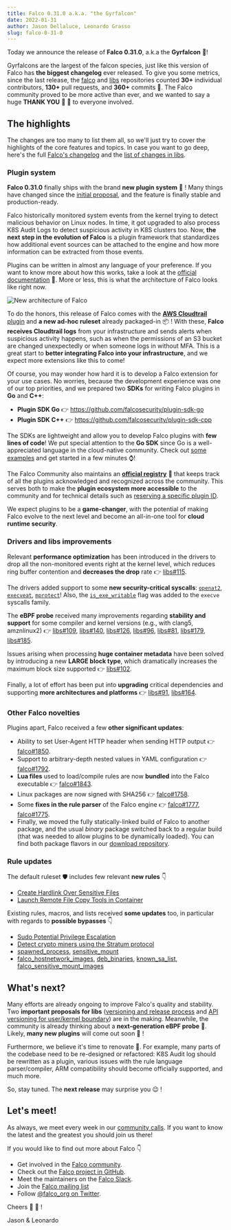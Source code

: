 ```yaml
---
title: Falco 0.31.0 a.k.a. "the Gyrfalcon"
date: 2022-01-31
author: Jason Dellaluce, Leonardo Grasso
slug: falco-0-31-0
---
```


Today we announce the release of **Falco 0.31.0**, a.k.a the **Gyrfalcon** 🦅!

Gyrfalcons are the largest of the falcon species, just like this version of Falco has **the biggest changelog** ever released. To give you some metrics, since the last release, the [falco](https://github.com/falcosecurity/falco) and [libs](https://github.com/falcosecurity/libs) repositories counted **30+** individual contributors, **130+** pull requests, and **360+** commits 🤯. The Falco community proved to be more active than ever, and we wanted to say a huge **THANK YOU** 🙏 💖 to everyone involved.

## The highlights

The changes are too many to list them all, so we'll just try to cover the highlights of the core features and topics. In case you want to go deep, here's the full [Falco's changelog](https://github.com/falcosecurity/falco/blob/master/CHANGELOG.md#v0310) and the [list of changes in libs](https://github.com/falcosecurity/libs/compare/3aa7a83bf7b9e6229a3824e3fd1f4452d1e95cb4...319368f1ad778691164d33d59945e00c5752cd27).


### Plugin system

**Falco 0.31.0** finally ships with the brand **new plugin system** 🎉 ! Many things have changed since the [initial proposal](https://github.com/falcosecurity/falco/blob/master/proposals/20210501-plugin-system.md), and the feature is finally stable and production-ready. 

Falco historically monitored system events from the kernel trying to detect malicious behavior on Linux nodes. In time, it got upgraded to also process K8S Audit Logs to detect suspicious activity in K8S clusters too. Now, **the next step in the evolution of Falco** is a plugin framework that standardizes how additional event sources can be attached to the engine and how more information can be extracted from those events. 

Plugins can be written in almost any language of your preference. If you want to know more about how this works, take a look at the [official documentation](https://falco.org/docs/plugins/) 📖. More or less, this is what the architecture of Falco looks like right now.

![New architecture of Falco](/img/falco-architectural-overview-plugins.png)

To do the honors, this release of Falco comes with the [**AWS Cloudtrail** plugin](https://github.com/falcosecurity/plugins/tree/master/plugins/cloudtrail) and **a new ad-hoc ruleset** already packaged-in 📦 ! With these, **Falco receives Cloudtrail logs** from your infrastructure and sends alerts when suspicious activity happens, such as when the permissions of an S3 bucket  are changed unexpectedly or when someone logs in without MFA. This is a great start to **better integrating Falco into your infrastructure**, and we expect more extensions like this to come!

Of course, you may wonder how hard it is to develop a Falco extension for your use cases. No worries, because the development experience was one of our top priorities, and we prepared two **SDKs** for writing Falco plugins in **Go** and **C++**:

- **Plugin SDK Go** 👉 https://github.com/falcosecurity/plugin-sdk-go
- **Plugin SDK C++** 👉 https://github.com/falcosecurity/plugin-sdk-cpp

The SDKs are lightweight and allow you to develop Falco plugins with **few lines of code**! We put special attention to the **Go SDK** since Go is a well-appreciated language in the cloud-native community. Check out [some examples](https://github.com/falcosecurity/plugin-sdk-go/tree/main/examples) and get started in a few minutes ⌚!

The Falco Community also maintains an [**official registry**](https://github.com/falcosecurity/plugins#plugin-registry) 📒 that keeps track of all the plugins acknowledged and recognized across the community. This serves both to make the **plugin ecosystem more accessible** to the community and for technical details such as [reserving a specific plugin ID](https://falco.org/docs/plugins/#plugin-event-ids).

We expect plugins to be a **game-changer**, with the potential of making Falco evolve to the next level and become an all-in-one tool for **cloud runtime security**.


### Drivers and libs improvements 

Relevant **performance optimization** has been introduced in the drivers to drop all the non-monitored events right at the kernel level, which reduces ring buffer contention and **decreases the drop** rate 👉 [libs#115](https://github.com/falcosecurity/libs/pull/115).

The drivers added support to some **new security-critical syscalls**: [`openat2`](https://github.com/falcosecurity/libs/pull/80), [`execveat`](https://github.com/falcosecurity/libs/pull/141), [`mprotect`](https://github.com/falcosecurity/libs/pull/174)! Also, the [`is_exe_writable`](https://github.com/falcosecurity/libs/pull/97) flag was added to the `execve` syscalls family.

The **eBPF probe** received many improvements regarding **stability and support** for some compiler and kernel versions (e.g., with clang5, amznlinux2) 👉 [libs#109](https://github.com/falcosecurity/libs/pull/109), [libs#140](https://github.com/falcosecurity/libs/pull/140), [libs#126](https://github.com/falcosecurity/libs/pull/126), [libs#96](https://github.com/falcosecurity/libs/pull/96), [libs#81](https://github.com/falcosecurity/libs/pull/81), [libs#179](https://github.com/falcosecurity/libs/pull/179), [libs#185](https://github.com/falcosecurity/libs/pull/185).

Issues arising when processing **huge container metadata** have been solved by introducing a new **LARGE block type**, which dramatically increases the maximum block size supported 👉 [libs#102](https://github.com/falcosecurity/libs/pull/102).

Finally, a lot of effort has been put into **upgrading** critical dependencies and supporting **more architectures and platforms** 👉 [libs#91](https://github.com/falcosecurity/libs/pull/91), [libs#164](https://github.com/falcosecurity/libs/pull/164).

### Other Falco novelties

Plugins apart, Falco received a few **other significant updates**:
- Ability to set User-Agent HTTP header when sending HTTP output 👉 [falco#1850](https://github.com/falcosecurity/falco/pull/1850).
- Support to arbitrary-depth nested values in YAML configuration 👉 [falco#1792](https://github.com/falcosecurity/falco/pull/1792).
- **Lua files** used to load/compile rules are now **bundled** into the Falco executable 👉 [falco#1843](https://github.com/falcosecurity/falco/pull/1843).
- Linux packages are now signed with SHA256 👉 [falco#1758](https://github.com/falcosecurity/falco/pull/1758).
- Some **fixes in the rule parser** of the Falco engine 👉 [falco#1777](https://github.com/falcosecurity/falco/pull/1777), [falco#1775](https://github.com/falcosecurity/falco/pull/1775).
- Finally, we moved the fully statically-linked build of Falco to another package, and the usual *binary* package switched back to a regular build (that was needed to allow plugins to be dynamically loaded). You can find both package flavors in our [download repository](https://download.falco.org/?prefix=packages/bin/).


### Rule updates

The default ruleset 🛡️ includes few relevant **new rules** 👇
 - [Create Hardlink Over Sensitive Files](https://github.com/falcosecurity/falco/pull/1810)
 - [Launch Remote File Copy Tools in Container](https://github.com/falcosecurity/falco/pull/1771)

Existing rules, macros, and lists received **some updates** too, in particular with regards to **possible bypasses** 👇
- [Sudo Potential Privilege Escalation](https://github.com/falcosecurity/falco/pull/1810)
- [Detect crypto miners using the Stratum protocol](https://github.com/falcosecurity/falco/pull/1810)
- [spawned_process](https://github.com/falcosecurity/falco/pull/1868), [sensitive_mount](https://github.com/falcosecurity/falco/pull/1815)
- [falco_hostnetwork_images](https://github.com/falcosecurity/falco/pull/1681), [deb_binaries](https://github.com/falcosecurity/falco/pull/1860), [known_sa_list](https://github.com/falcosecurity/falco/pull/1760), [falco_sensitive_mount_images](https://github.com/falcosecurity/falco/pull/1817)


## What's next?

Many efforts are already ongoing to improve Falco's quality and stability. Two **important proposals for libs** ([versioning and release process](https://github.com/falcosecurity/libs/blob/master/proposals/20210524-versioning-and-release-of-the-libs-artifacts.md) and [API versioning for user/kernel boundary](https://github.com/falcosecurity/libs/blob/master/proposals/20210818-driver-semver.md)) are in the making. Meanwhile, the community is already thinking about a **next-generation eBPF probe** 🐝. Likely, **many new plugins** will come out soon 🚀 !

Furthermore, we believe it's time to renovate 🧹. For example, many parts of the codebase need to be re-designed or refactored: K8S Audit log should be rewritten as a plugin, various issues with the rule language parser/compiler, ARM compatibility should become officially supported, and much more.

So, stay tuned. The **next release** may surprise you 😉 !


## Let's meet!


As always, we meet every week in our [community calls](https://github.com/falcosecurity/community). If you want to know the latest and the greatest you should join us there!



If you would like to find out more about Falco 👇

* Get involved in the [Falco community](https://falco.org/community/).
* Check out the [Falco project in GitHub](https://github.com/falcosecurity/falco).
* Meet the maintainers on the [Falco Slack](https://kubernetes.slack.com/messages/falco).
* Join the [Falco mailing list](https://lists.cncf.io/g/cncf-falco-dev)
* Follow [@falco_org on Twitter](https://twitter.com/falco_org).

Cheers 🥳 👋 !

Jason & Leonardo
